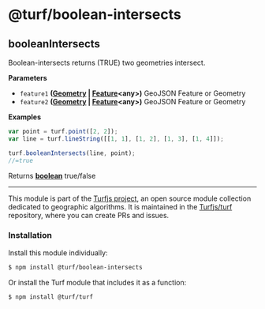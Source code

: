 # @turf/boolean-intersects

<!-- Generated by documentation.js. Update this documentation by updating the source code. -->

## booleanIntersects

Boolean-intersects returns (TRUE) two geometries intersect.

**Parameters**

-   `feature1` **([Geometry][1] \| [Feature][2]&lt;any>)** GeoJSON Feature or Geometry
-   `feature2` **([Geometry][1] \| [Feature][2]&lt;any>)** GeoJSON Feature or Geometry

**Examples**

```javascript
var point = turf.point([2, 2]);
var line = turf.lineString([[1, 1], [1, 2], [1, 3], [1, 4]]);

turf.booleanIntersects(line, point);
//=true
```

Returns **[boolean][3]** true/false

[1]: https://tools.ietf.org/html/rfc7946#section-3.1

[2]: https://tools.ietf.org/html/rfc7946#section-3.2

[3]: https://developer.mozilla.org/docs/Web/JavaScript/Reference/Global_Objects/Boolean

<!-- This file is automatically generated. Please don't edit it directly:
if you find an error, edit the source file (likely index.js), and re-run
./scripts/generate-readmes in the turf project. -->

---

This module is part of the [Turfjs project](http://turfjs.org/), an open source
module collection dedicated to geographic algorithms. It is maintained in the
[Turfjs/turf](https://github.com/Turfjs/turf) repository, where you can create
PRs and issues.

### Installation

Install this module individually:

```sh
$ npm install @turf/boolean-intersects
```

Or install the Turf module that includes it as a function:

```sh
$ npm install @turf/turf
```
